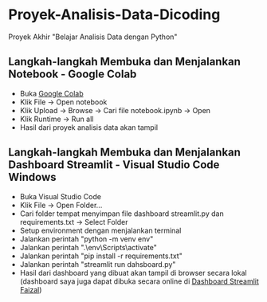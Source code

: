 # Proyek-Analisis-Data-Dicoding
Proyek Akhir "Belajar Analisis Data dengan Python"

## Langkah-langkah Membuka dan Menjalankan Notebook - Google Colab
- Buka [Google Colab](https://colab.research.google.com/)
- Klik File -> Open notebook
- Klik Upload -> Browse -> Cari file notebook.ipynb -> Open
- Klik Runtime -> Run all
- Hasil dari proyek analisis data akan tampil

## Langkah-langkah Membuka dan Menjalankan Dashboard Streamlit - Visual Studio Code Windows
- Buka Visual Studio Code
- Klik File -> Open Folder...
- Cari folder tempat menyimpan file dashboard streamlit.py dan requirements.txt -> Select Folder
- Setup environment dengan menjalankan terminal
- Jalankan perintah "python -m venv env"
- Jalankan perintah ".\env\Scripts\activate"
- Jalankan perintah "pip install -r requirements.txt"
- Jalankan perintah "streamlit run dahsboard.py"
- Hasil dari dashboard yang dibuat akan tampil di browser secara lokal (dashboard saya juga dapat dibuka secara online di [Dashboard Streamlit Faizal](https://faizaldicoding.streamlit.app/))
